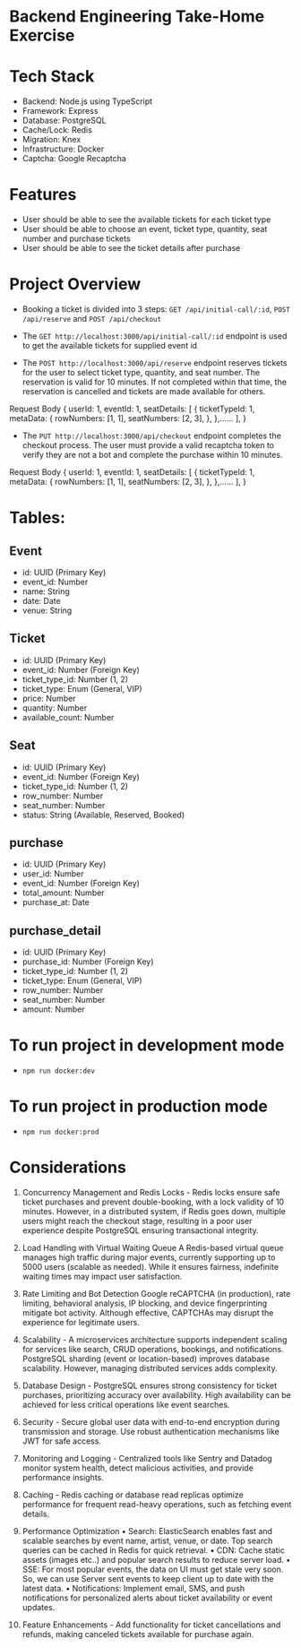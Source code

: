 # Backend Engineering Take-Home Exercise

# Tech Stack
- Backend: Node.js using TypeScript
- Framework: Express
- Database: PostgreSQL
- Cache/Lock: Redis
- Migration: Knex
- Infrastructure: Docker
- Captcha: Google Recaptcha


# Features
- User should be able to see the available tickets for each ticket type
- User should be able to choose an event, ticket type, quantity, seat number and purchase tickets
- User should be able to see the ticket details after purchase


# Project Overview
- Booking a ticket is divided into 3 steps: `GET /api/initial-call/:id`, `POST /api/reserve` and `POST /api/checkout`

- The `GET http://localhost:3000/api/initial-call/:id` endpoint is used to get the available tickets for supplied event id

- The `POST http://localhost:3000/api/reserve` endpoint reserves tickets for the user to select ticket type, quantity, and seat number. The reservation is valid for 10 minutes. If not completed within that time, the reservation is cancelled and tickets are made available for others.

Request Body
{
  userId: 1,
  eventId: 1,
  seatDetails: [
    {
      ticketTypeId: 1,
      metaData: {
        rowNumbers: [1, 1],
        seatNumbers: [2, 3],
      },
    },......
  ],
}


- The `PUT http://localhost:3000/api/checkout` endpoint completes the checkout process. The user must provide a valid recaptcha token to verify they are not a bot and complete the purchase within 10 minutes.

Request Body
{
  userId: 1,
  eventId: 1,
  seatDetails: [
    {
      ticketTypeId: 1,
      metaData: {
        rowNumbers: [1, 1],
        seatNumbers: [2, 3],
      },
    },......
  ],
}


# Tables:

## Event
- id: UUID (Primary Key)
- event_id: Number
- name: String
- date: Date
- venue: String

## Ticket
- id: UUID (Primary Key)
- event_id: Number (Foreign Key)
- ticket_type_id: Number (1, 2)
- ticket_type: Enum (General, VIP)
- price: Number
- quantity: Number
- available_count: Number

## Seat
- id: UUID (Primary Key)
- event_id: Number (Foreign Key)
- ticket_type_id: Number (1, 2)
- row_number: Number
- seat_number: Number
- status: String (Available, Reserved, Booked)

## purchase
- id: UUID (Primary Key)
- user_id: Number
- event_id: Number (Foreign Key)
- total_amount: Number
- purchase_at: Date

## purchase_detail
- id: UUID (Primary Key)
- purchase_id: Number (Foreign Key)
- ticket_type_id: Number (1, 2)
- ticket_type: Enum (General, VIP)
- row_number: Number
- seat_number: Number
- amount: Number


# To run project in development mode
-  `npm run docker:dev`

# To run project in production mode
-  `npm run docker:prod`


# Considerations
1.	Concurrency Management and Redis Locks - Redis locks ensure safe ticket purchases and prevent double-booking, with a lock validity of 10 minutes. However, in a distributed system, if Redis goes down, multiple users might reach the checkout stage, resulting in a poor user experience despite PostgreSQL ensuring transactional integrity.

2.	Load Handling with Virtual Waiting Queue
A Redis-based virtual queue manages high traffic during major events, currently supporting up to 5000 users (scalable as needed). While it ensures fairness, indefinite waiting times may impact user satisfaction.

3.	Rate Limiting and Bot Detection
Google reCAPTCHA (in production), rate limiting, behavioral analysis, IP blocking, and device fingerprinting mitigate bot activity. Although effective, CAPTCHAs may disrupt the experience for legitimate users.

4.	Scalability - A microservices architecture supports independent scaling for services like search, CRUD operations, bookings, and notifications. PostgreSQL sharding (event or location-based) improves database scalability. However, managing distributed services adds complexity.

5.	Database Design - PostgreSQL ensures strong consistency for ticket purchases, prioritizing accuracy over availability. High availability can be achieved for less critical operations like event searches.

6.	Security - Secure global user data with end-to-end encryption during transmission and storage. Use robust authentication mechanisms like JWT for safe access.

7.	Monitoring and Logging - Centralized tools like Sentry and Datadog monitor system health, detect malicious activities, and provide performance insights.

8.	Caching - Redis caching or database read replicas optimize performance for frequent read-heavy operations, such as fetching event details.

9. Performance Optimization
	•	Search: ElasticSearch enables fast and scalable searches by event name, artist, venue, or date. Top search queries can be cached in Redis for quick retrieval.
	•	CDN: Cache static assets (images etc..) and popular search results to reduce server load.
	•	SSE: For most popular events, the data on UI must get stale very soon. So, we can use Server sent events to keep client up to date with the latest data.
	•	Notifications: Implement email, SMS, and push notifications for personalized alerts about ticket availability or event updates.

10. Feature Enhancements - Add functionality for ticket cancellations and refunds, making canceled tickets available for purchase again.